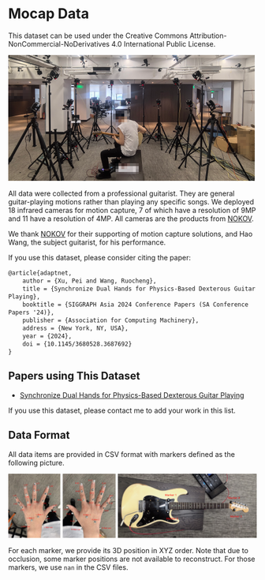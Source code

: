 # Mocap Data

This dataset can be used under the Creative Commons Attribution-NonCommercial-NoDerivatives 4.0 International Public License.

![](camera_deploy.png)

All data were collected from a professional guitarist. They are general guitar-playing motions rather than playing any specific songs. We deployed 18 infrared cameras for motion capture, 7 of which have a resolution of 9MP and 11 have a resolution of 4MP. All cameras are the products from [NOKOV](https://www.nokov.com/). 

We thank [NOKOV](https://www.nokov.com/) for their supporting of motion capture solutions, and Hao Wang, the subject guitarist, for his performance. 

If you use this dataset, please consider citing the paper:

    @article{adaptnet,
        author = {Xu, Pei and Wang, Ruocheng},
        title = {Synchronize Dual Hands for Physics-Based Dexterous Guitar Playing},
        booktitle = {SIGGRAPH Asia 2024 Conference Papers (SA Conference Papers '24)},
        publisher = {Association for Computing Machinery},
        address = {New York, NY, USA},
        year = {2024},
        doi = {10.1145/3680528.3687692}
    }


## Papers using This Dataset

- [Synchronize Dual Hands for Physics-Based Dexterous Guitar Playing](https://pei-xu.github.io/guitar)


If you use this dataset, please contact me to add your work in this list.


## Data Format

All data items are provided in CSV format with markers defined as the following picture.

![](marker.png)

For each marker, we provide its 3D position in XYZ order.
Note that due to occlusion, some marker positions are not available to reconstruct. For those markers, we use `nan` in the CSV files.
